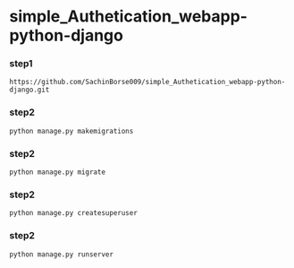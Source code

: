 # simple_Authetication_webapp-python-django

### step1
```
https://github.com/SachinBorse009/simple_Authetication_webapp-python-django.git
```

### step2
```
python manage.py makemigrations
```

### step2
```
python manage.py migrate
```

### step2
```
python manage.py createsuperuser
```

### step2
```
python manage.py runserver
```

